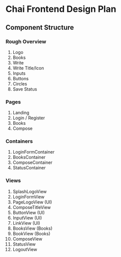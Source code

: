 <h1>
Chai Frontend Design Plan
</h1>

## Component Structure

### Rough Overview
1. Logo
2. Books
3. Write
4. Write Title/Icon
5. Inputs
6. Buttons
7. Circles
8. Save Status


### Pages
1. Landing      
2. Login / Register
3. Books
4. Compose


### Containers
1. LoginFormContainer
2. BooksContainer
3. ComposeContainer
4. StatusContainer

### Views
1. SplashLogoView
2. LoginFormView
3. PageLogoView (UI)
4. ComposeTitleView
5. ButtonView (UI)
6. InputView (UI)
7. LinkView (UI)
8. BooksView (Books)
9. BookView (Books)
10. ComposeView
11. StatusView
12. LogoutView

